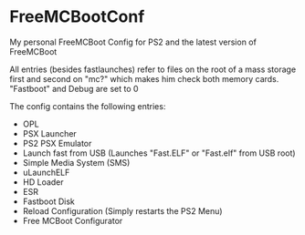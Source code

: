 # FreeMCBootConf
My personal FreeMCBoot Config for PS2 and the latest version of FreeMCBoot

All  entries (besides fastlaunches) refer to files on the root of a mass storage first and second on "mc?" which makes him check both memory cards.
"Fastboot" and Debug are set to 0

The config contains the following entries:

- OPL
- PSX Launcher
- PS2 PSX Emulator
- Launch fast from USB (Launches "Fast.ELF" or "Fast.elf" from USB root)
- Simple Media System (SMS)
- uLaunchELF
- HD Loader
- ESR
- Fastboot Disk
- Reload Configuration (Simply restarts the PS2 Menu)
- Free MCBoot Configurator
